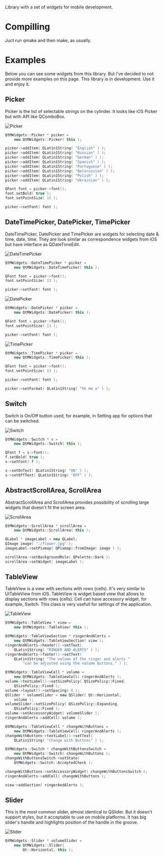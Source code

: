 Library with a set of widgets for mobile development.

# Compilling

Juct run qmake and then make, as usually.

# Examples

Below you can see some widgets from this library. But I've decided to not
provide more examples on this page. This library is in development. Use it
and enjoy it.
            
## Picker

Picker is the list of selectable strings on the cylinder. It looks like iOS Picker but with API like
QComboBox.

![Picker]( https://image.ibb.co/hqOiak/picker_v2.png )

```cpp
QtMWidgets::Picker * picker =
    new QtMWidgets::Picker( this );

picker->addItem( QLatin1String( "English" ) );
picker->addItem( QLatin1String( "Russian" ) );
picker->addItem( QLatin1String( "German" ) );
picker->addItem( QLatin1String( "Spanish" ) );
picker->addItem( QLatin1String( "Portuguese" ) );
picker->addItem( QLatin1String( "Belorussian" ) );
picker->addItem( QLatin1String( "Polish" ) );
picker->addItem( QLatin1String( "Ukrainian" ) );

QFont font = picker->font();
font.setBold( true );
font.setPointSize( 15 );

picker->setFont( font );
```
            
## DateTimePicker, DatePicker, TimePicker

DateTimePicker, DatePicker and TimePicker are widgets for selecting date &amp; time, date, time. They
are look similar as correspondence widgets from iOS but have interface as QDateTimeEdit.

![DateTimePicker]( https://image.ibb.co/nxUd85/datetimepicker_v2.png )

```cpp
QtMWidgets::DateTimePicker * picker =
    new QtMWidgets::DateTimePicker( this );

QFont font = picker->font();
font.setPointSize( 13 );

picker->setFont( font );
```
![DatePicker]( https://image.ibb.co/c47n1Q/datepicker_v2.png )

```cpp
QtMWidgets::DatePicker * picker =
    new QtMWidgets::DatePicker( this );

QFont font = picker->font();
font.setPointSize( 13 );

picker->setFont( font );
```

![TimePicker]( https://image.ibb.co/kiJiak/timepicker_v2.png )

```cpp
QtMWidgets::TimePicker * picker =
    new QtMWidgets::TimePicker( this );

QFont font = picker->font();
font.setPointSize( 13 );

picker->setFont( font );

picker->setFormat( QLatin1String( "hh mm a" ) );
```
            
## Switch

Switch is On/Off button used, for example, in Setting app for options that can be switched.

![Switch]( https://image.ibb.co/n1L71Q/switch_v2.png )

```cpp
QtMWidgets::Switch * s =
    new QtMWidgets::Switch( this );

QFont f = s->font();
f.setBold( true );
s->setFont( f );

s->setOnText( QLatin1String( "ON" ) );
s->setOffText( QLatin1String( "OFF" ) );
```

## AbstractScrollArea, ScrollArea

AbstractScrollArea and ScrollArea provides possibility of scrolling large widgets that
doesn't fit the screen area.

![ScrollArea]( https://image.ibb.co/bTrrT5/scrollarea.png )

```cpp
QtMWidgets::ScrollArea * scrollArea =
    new QtMWidgets::ScrollArea( this );

QLabel * imageLabel = new QLabel;
QImage image( ":/flower.jpg" );
imageLabel->setPixmap( QPixmap::fromImage( image ) );

scrollArea->setBackgroundRole( QPalette::Dark );
scrollArea->setWidget( imageLabel );
```

## TableView

TableView is a view with sections with rows (cells). It's very similar to UITableView
from iOS. TableView is widget based view that allows to display sections with rows
(cells). Cell can have accessory widget, for example, Switch. This class is very usefull
for settings of the application.

![TableView]( https://image.ibb.co/g7A71Q/tableview_v2.png )

```cpp
QtMWidgets::TableView * view =
    new QtMWidgets::TableView( this );

QtMWidgets::TableViewSection * ringerAndAlerts =
    new QtMWidgets::TableViewSection( view );
ringerAndAlerts->header()->setText(
    QLatin1String( "RINGER AND ALERTS" ) );
ringerAndAlerts->footer()->setText(
    QLatin1String( "The volume of the ringer and alerts "
        "can be adjusted using the volume buttons." ) );

QtMWidgets::TableViewCell * volume =
    new QtMWidgets::TableViewCell( ringerAndAlerts );
volume->textLabel()->setSizePolicy( QSizePolicy::Fixed,
    QSizePolicy::Fixed );
volume->layout()->setSpacing( 0 );
QSlider * volumeSlider = new QSlider( Qt::Horizontal,
    volume );
volumeSlider->setSizePolicy( QSizePolicy::Expanding,
    QSizePolicy::Fixed );
volume->setAccessoryWidget( volumeSlider );
ringerAndAlerts->addCell( volume );

QtMWidgets::TableViewCell * changeWithButtons =
    new QtMWidgets::TableViewCell( ringerAndAlerts );
changeWithButtons->textLabel()->setText(
    QLatin1String( "Change with Buttons" ) );

QtMWidgets::Switch * changeWithButtonsSwitch =
    new QtMWidgets::Switch( changeWithButtons );
changeWithButtonsSwitch->setState(
    QtMWidgets::Switch::AcceptedCheck );

changeWithButtons->setAccessoryWidget( changeWithButtonsSwitch );
ringerAndAlerts->addCell( changeWithButtons );

view->addSection( ringerAndAlerts );
```

## Slider

This is the most common slider, almost identical to QSlider.
But it doesn't support styles, but it acceptable to use
on mobile platforms. It has big slider's handle and highlights
position of the handle in the groove.

![Slider]( https://image.ibb.co/dF63ak/slider_v2.png )

```cpp
QtMWidgets::Slider * volumeSlider =
    new QtMWidgets::Slider(
        Qt::Horizontal, this );
```
